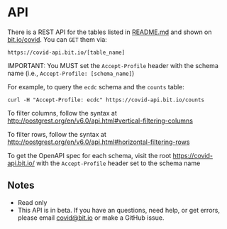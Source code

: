 # API #
There is a REST API for the tables listed in [README.md](README.md) and shown on [bit.io/covid](https://bit.io/covid). You can `GET` them via:
```
https://covid-api.bit.io/[table_name]
```
IMPORTANT: You MUST set the `Accept-Profile` header with the schema name (i.e., `Accept-Profile: [schema_name]`)

For example, to query the `ecdc` schema and the `counts` table:
```
curl -H "Accept-Profile: ecdc" https://covid-api.bit.io/counts
```

To filter columns, follow the syntax at http://postgrest.org/en/v6.0/api.html#vertical-filtering-columns

To filter rows, follow the syntax at http://postgrest.org/en/v6.0/api.html#horizontal-filtering-rows

To get the OpenAPI spec for each schema, visit the root https://covid-api.bit.io/ with the `Accept-Profile` header set to the schema name

## Notes ##
* Read only 
* This API is in beta. If you have an questions, need help, or get errors, please email covid@bit.io  or make a GitHub issue.
